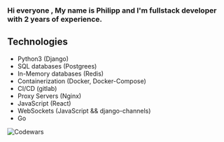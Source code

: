 ### Hi everyone , My name is Philipp and I'm fullstack developer with 2 years of experience.

## Technologies
* Python3 (Django)
* SQL databases (Postgrees)
* In-Memory databases (Redis)
* Containerization (Docker, Docker-Compose)
* CI/CD (gitlab)
* Proxy Servers (Nginx)
* JavaScript (React)
* WebSockets (JavaScript && django-channels)
* Go

![Codewars](https://github.r2v.ch/codewars?user=Phil007197&top_languages=true&name=true&hide_clan=true&theme=purple_dark)
